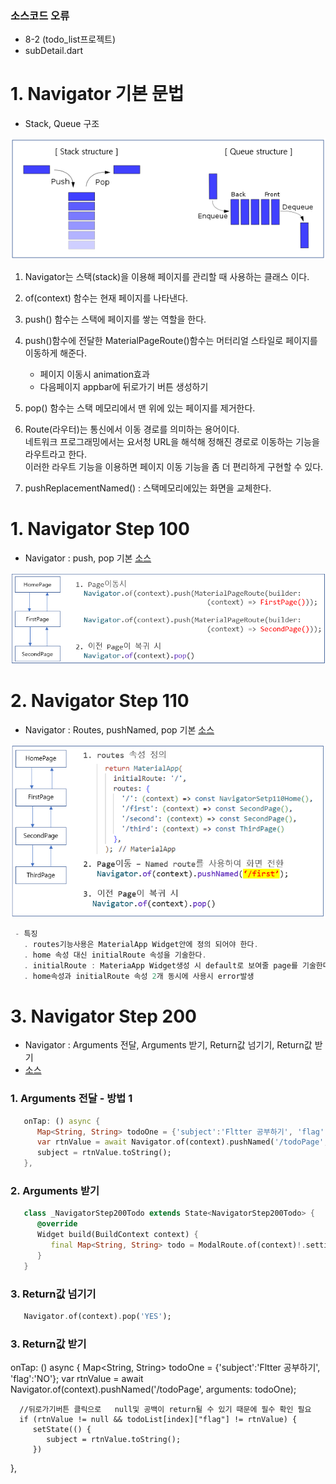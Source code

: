 

### 소스코드 오류
   - 8-2 (todo_list프로젝트)
   - subDetail.dart 

# 1. Navigator 기본 문법
 - Stack, Queue 구조
<img src="./README_images/stack_queue_1.png">

1. Navigator는 스택(stack)을 이용해 페이지를 관리할 때 사용하는 클래스 이다.   
2. of(context) 함수는 현재 페이지를 나타낸다.   
3. push() 함수는 스택에 페이지를 쌓는 역할을 한다.   
4. push()함수에 전달한 MaterialPageRoute()함수는 머터리얼 스타일로 페이지를 이동하게 해준다.   
   - 페이지 이동시 animation효과   
   - 다음페이지 appbar에 뒤로가기 버튼 생성하기   
5. pop() 함수는 스택 메모리에서 맨 위에 있는 페이지를 제거한다.   

1. Route(라우터)는 통신에서 이동 경로를 의미하는 용어이다.   
   네트워크 프로그래밍에서는 요서청 URL을 해석해 정해진 경로로 이동하는 기능을 라우트라고 한다.   
   이러한 라우트 기능을 이용하면 페이지 이동 기능을 좀 더 편리하게 구현할 수 있다.   

1. pushReplacementNamed() : 스택메모리에있는 화면을 교체한다.   



# 1. Navigator Step 100
 - Navigator : push, pop 기본  [소스](./navigator_step100/navigator_step100.dart)
<img src="./README_images/navigator_step100_1.png">

# 2. Navigator Step 110
 - Navigator : Routes, pushNamed, pop 기본  [소스](./navigator_step100/navigator_step110_routes.dart)
<img src="./README_images/navigator_step110_routes_1.png">

```dart
 - 특징
   . routes기능사용은 MaterialApp Widget안에 정의 되어야 한다.
   . home 속성 대신 initialRoute 속성을 기술한다.
   . initialRoute : MateriaApp Widget생성 시 default로 보여줄 page를 기술한다. (home:속성 이라고 봐도 된다.)
   . home속성과 initialRoute 속성 2개 동시에 사용시 error발생
```
# 3. Navigator Step 200
 - Navigator : Arguments 전달, Arguments 받기, Return값 넘기기, Return값 받기    
 - [소스](./navigator_step100/navigator_step200_arguments.dart)
### 1. Arguments 전달 - 방법 1
```dart
   onTap: () async {
      Map<String, String> todoOne = {'subject':'Fltter 공부하기', 'flag':'NO'};
      var rtnValue = await Navigator.of(context).pushNamed('/todoPage', arguments: todoOne);
      subject = rtnValue.toString();
   },
```
### 2. Arguments 받기
```dart
   class _NavigatorStep200Todo extends State<NavigatorStep200Todo> {
      @override
      Widget build(BuildContext context) {
         final Map<String, String> todo = ModalRoute.of(context)!.settings.arguments as Map<String, String>;
      }
   }
```

### 3. Return값 넘기기
```dart
   Navigator.of(context).pop('YES');
```

### 3. Return값 받기
   onTap: () async {
      Map<String, String> todoOne = {'subject':'Fltter 공부하기', 'flag':'NO'};
      var rtnValue = await Navigator.of(context).pushNamed('/todoPage', arguments: todoOne);
      
      //뒤로가기버튼 클릭으로   null및 공백이 return될 수 있기 때문에 필수 확인 필요
      if (rtnValue != null && todoList[index]["flag"] != rtnValue) {
         setState(() {
            subject = rtnValue.toString();
         })      
   },
```
